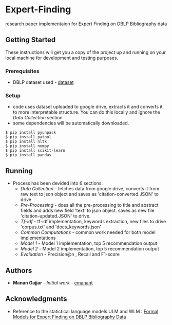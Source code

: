 # Expert-Finding

research paper implementaion for Expert Finding on DBLP Bibliography data

## Getting Started

These instructions will get you a copy of the project up and running on your local machine for development and testing purposes. 

### Prerequisites

* DBLP dataset used - [dataset](https://lfs.aminer.cn/lab-datasets/citation/citation-network1.zip)

### Setup

* code uses dataset uploaded to google drive, extracts it and converts it to more interpretable structure. You can do this locally and ignore the *Data Collection* section
* some dependencies will be automatically downloaded.
```
$ pip install pyunpack
$ pip install patool
$ pip install nltk
$ pip install numpy
$ pip install scikit-learn
$ pip install pandas
```

## Running

* Process has been devided into *6* sections:
  * *Data Collection* - fetches data from google drive, converts it from raw text to json object and saves as 'citation-converted.JSON' to drive
  * *Pre-Processing* - does all the pre-processing to title and abstract fields and adds new field 'text' to json object. saves as new file 'citation-updated.JSON' to drive.
  * *Tf-idf* - tf-idf implementation, keywords extraction, new files to drive 'corpus.txt' and 'docs_keywords.json'
  * *Common Computations* - common work needed for both model implementations
  * *Model 1* - Model 1 implementation, top 5 recommendation output
  * *Model 2* - Model 2 implementation, top 5 recommendation output
  * *Evaluation* - Precision@n , Recall and F1-score

## Authors

* **Manan Gajjar** - *Initial work* - [emanant](https://github.com/emanant)

## Acknowledgments

* Reference to the statictical language models ULM and WLM : [Formal Models for Expert Finding on DBLP Bibliography Data](https://dl.acm.org/doi/10.1109/ICDM.2008.29)
